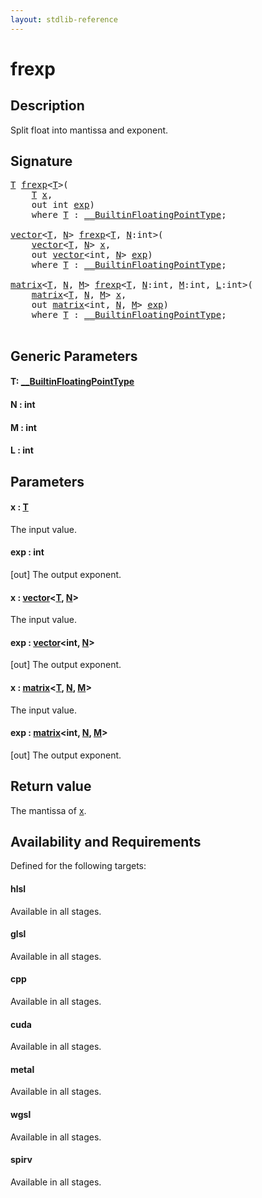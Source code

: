 ```yaml
---
layout: stdlib-reference
---
```


# frexp

## Description

Split float into mantissa and exponent.



## Signature 

<pre>
<a href="frexp.html#typeparam-T" class="code_type">T</a> <a href="frexp.html">frexp</a>&lt;<a href="frexp.html#typeparam-T" class="code_type">T</a>&gt;(
    <a href="frexp.html#typeparam-T" class="code_type">T</a> <a href="frexp.html#decl-x" class="code_param">x</a>,
    <span class="code_keyword">out</span> <span class="code_keyword">int</span> <a href="frexp.html#decl-exp" class="code_param">exp</a>)
    <span class='code_keyword'>where</span> <a href="frexp.html#typeparam-T" class="code_type">T</a> : <a href="../interfaces/0_builtinfloatingpointtype-029hm/index.html" class="code_type">__BuiltinFloatingPointType</a>;

<a href="../types/vector/index.html" class="code_type">vector</a>&lt;<a href="frexp.html#typeparam-T" class="code_type">T</a>, <a href="frexp.html#decl-N" class="code_var">N</a>&gt; <a href="frexp.html">frexp</a>&lt;<a href="frexp.html#typeparam-T" class="code_type">T</a>, <a href="frexp.html#decl-N" class="code_var">N</a>:<span class="code_keyword">int</span>&gt;(
    <a href="../types/vector/index.html" class="code_type">vector</a>&lt;<a href="frexp.html#typeparam-T" class="code_type">T</a>, <a href="frexp.html#decl-N" class="code_var">N</a>&gt; <a href="frexp.html#decl-x" class="code_param">x</a>,
    <span class="code_keyword">out</span> <a href="../types/vector/index.html" class="code_type">vector</a>&lt;<span class="code_keyword">int</span>, <a href="frexp.html#decl-N" class="code_var">N</a>&gt; <a href="frexp.html#decl-exp" class="code_param">exp</a>)
    <span class='code_keyword'>where</span> <a href="frexp.html#typeparam-T" class="code_type">T</a> : <a href="../interfaces/0_builtinfloatingpointtype-029hm/index.html" class="code_type">__BuiltinFloatingPointType</a>;

<a href="../types/matrix/index.html" class="code_type">matrix</a>&lt;<a href="frexp.html#typeparam-T" class="code_type">T</a>, <a href="frexp.html#decl-N" class="code_var">N</a>, <a href="frexp.html#decl-M" class="code_var">M</a>&gt; <a href="frexp.html">frexp</a>&lt;<a href="frexp.html#typeparam-T" class="code_type">T</a>, <a href="frexp.html#decl-N" class="code_var">N</a>:<span class="code_keyword">int</span>, <a href="frexp.html#decl-M" class="code_var">M</a>:<span class="code_keyword">int</span>, <a href="frexp.html#decl-L" class="code_var">L</a>:<span class="code_keyword">int</span>&gt;(
    <a href="../types/matrix/index.html" class="code_type">matrix</a>&lt;<a href="frexp.html#typeparam-T" class="code_type">T</a>, <a href="frexp.html#decl-N" class="code_var">N</a>, <a href="frexp.html#decl-M" class="code_var">M</a>&gt; <a href="frexp.html#decl-x" class="code_param">x</a>,
    <span class="code_keyword">out</span> <a href="../types/matrix/index.html" class="code_type">matrix</a>&lt;<span class="code_keyword">int</span>, <a href="frexp.html#decl-N" class="code_var">N</a>, <a href="frexp.html#decl-M" class="code_var">M</a>&gt; <a href="frexp.html#decl-exp" class="code_param">exp</a>)
    <span class='code_keyword'>where</span> <a href="frexp.html#typeparam-T" class="code_type">T</a> : <a href="../interfaces/0_builtinfloatingpointtype-029hm/index.html" class="code_type">__BuiltinFloatingPointType</a>;

</pre>

## Generic Parameters

####  <a id="typeparam-T"></a>T: [\_\_BuiltinFloatingPointType](../interfaces/0_builtinfloatingpointtype-029hm/index.html)
####  <a id="decl-N"></a>N  : int
####  <a id="decl-M"></a>M  : int
####  <a id="decl-L"></a>L  : int

## Parameters

####  <a id="decl-x"></a>x  : [T](frexp.html#typeparam-T)
The input value.

####  <a id="decl-exp"></a>exp  : int
\[out\] The output exponent.

####  <a id="decl-x"></a>x  : [vector](../types/vector/index.html)\<[T](../types/vector/index.html#typeparam-T), [N](../types/vector/index.html#decl-N)\>
The input value.

####  <a id="decl-exp"></a>exp  : [vector](../types/vector/index.html)\<int, [N](../types/vector/index.html#decl-N)\>
\[out\] The output exponent.

####  <a id="decl-x"></a>x  : [matrix](../types/matrix/index.html)\<[T](../types/matrix/t-0.html), [N](../types/matrix/index.html#decl-N), [M](../types/matrix/index.html#decl-M)\>
The input value.

####  <a id="decl-exp"></a>exp  : [matrix](../types/matrix/index.html)\<int, [N](../types/matrix/index.html#decl-N), [M](../types/matrix/index.html#decl-M)\>
\[out\] The output exponent.


## Return value
The mantissa of <span class='code'><a href="frexp.html#decl-x" class="code_param">x</a></span>.


## Availability and Requirements

Defined for the following targets:

#### hlsl
Available in all stages.

#### glsl
Available in all stages.

#### cpp
Available in all stages.

#### cuda
Available in all stages.

#### metal
Available in all stages.

#### wgsl
Available in all stages.

#### spirv
Available in all stages.



